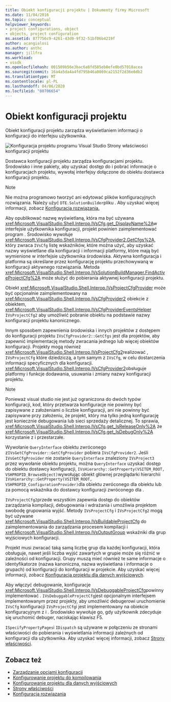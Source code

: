 ```yaml
---
title: Obiekt konfiguracji projektu | Dokumenty firmy Microsoft
ms.date: 11/04/2016
ms.topic: conceptual
helpviewer_keywords:
- project configurations, object
- objects, project configuration
ms.assetid: 877756c9-4261-43d9-9f32-51bf06b4219f
author: acangialosi
ms.author: anthc
manager: jillfra
ms.workload:
- vssdk
ms.openlocfilehash: 001509b56e3bac6a8fd585eb0efe0bd57018acea
ms.sourcegitcommit: 16a4a5da4a4fd795b46a0869ca2152f2d36e6db2
ms.translationtype: MT
ms.contentlocale: pl-PL
ms.lasthandoff: 04/06/2020
ms.locfileid: "80706654"
---
```

# <a name="project-configuration-object"></a>Obiekt konfiguracji projektu
Obiekt konfiguracji projektu zarządza wyświetlaniem informacji o konfiguracji do interfejsu użytkownika.

 ![Konfiguracja projektu programu Visual Studio](../../extensibility/internals/media/vsprojectcfg.gif "vsProjectCfg") Strony właściwości konfiguracji projektu

 Dostawca konfiguracji projektu zarządza konfiguracjami projektu. Środowisko i inne pakiety, aby uzyskać dostęp do i pobrać informacje o konfiguracjach projektu, wywołaj interfejsy dołączone do obiektu dostawca konfiguracji projektu.

> [!NOTE]
> Nie można programowo tworzyć ani edytować plików konfiguracyjnych rozwiązania. Należy użyć `DTE.SolutionBuilder`pliku . Aby uzyskać więcej informacji, zobacz [Konfiguracja rozwiązania.](../../extensibility/internals/solution-configuration.md)

 Aby opublikować nazwę wyświetlaną, która ma być używana <xref:Microsoft.VisualStudio.Shell.Interop.IVsCfg.get_DisplayName%2A>w interfejsie użytkownika konfiguracji, projekt powinien zaimplementować program . Środowisko wywołuje <xref:Microsoft.VisualStudio.Shell.Interop.IVsCfgProvider2.GetCfgs%2A>, który zwraca `IVsCfg` listę wskaźników, które można użyć, aby uzyskać nazwy wyświetlane dla konfiguracji i informacji platformy, które mają być wymienione w interfejsie użytkownika środowiska. Aktywna konfiguracja i platforma są określane przez konfigurację projektu przechowywaną w konfiguracji aktywnego rozwiązania. Metoda <xref:Microsoft.VisualStudio.Shell.Interop.IVsSolutionBuildManager.FindActiveProjectCfg%2A> może służyć do pobierania aktywnej konfiguracji projektu.

 Obiekt <xref:Microsoft.VisualStudio.Shell.Interop.IVsProjectCfgProvider> może być opcjonalnie zaimplementowany na <xref:Microsoft.VisualStudio.Shell.Interop.IVsCfgProvider2> obiekcie z obiektem, <xref:Microsoft.VisualStudio.Shell.Interop.IVsCfgProviderEventsHelper> `IVsProjectCfg2` aby umożliwić pobranie obiektu na podstawie nazwy konfiguracji projektu kanonicznego.

 Innym sposobem zapewnienia środowiska i innych projektów z dostępem do konfiguracji projektu `IVsCfgProvider2::GetCfgs` jest dla projektów, aby zapewnić implementację metody zwracania jednego lub więcej obiektów konfiguracji. Projekty mogą również <xref:Microsoft.VisualStudio.Shell.Interop.IVsProjectCfg2>realizować , `IVsProjectCfg` które dziedziczą, a tym samym z `IVsCfg`, w celu dostarczenia informacji specyficznych dla konfiguracji. <xref:Microsoft.VisualStudio.Shell.Interop.IVsCfgProvider2>obsługuje platformy i funkcje dodawania, usuwania i zmiany nazwy konfiguracji projektu.

> [!NOTE]
> Ponieważ visual studio nie jest już ograniczona do dwóch typów konfiguracji, kod, który przetwarza konfiguracje nie powinny być zapisywane z założeniami o liczbie konfiguracji, ani nie powinny być zapisywane przy założeniu, że projekt, który ma tylko jedną konfigurację jest koniecznie debugowania lub sieci sprzedaży detalicznej. To sprawia, <xref:Microsoft.VisualStudio.Shell.Interop.IVsCfg.get_IsReleaseOnly%2A> że <xref:Microsoft.VisualStudio.Shell.Interop.IVsCfg.get_IsDebugOnly%2A> korzystanie z i przestarzałe.

 Wywołanie `QueryInterface` obiektu zwróconego z`IVsGetCfgProvider::GetCfgProvider` pobiera `IVsCfgProvider2`. Jeśli `IVsGetCfgProvider` nie zostanie `QueryInterface` znaleziony `IVsProject3` przez wywołanie obiektu projektu, można `QueryInterface` uzyskać dostęp do obiektu dostawcy konfiguracji, `IVsHierarchy::GetProperty(VSITEM_ROOT, VSHPROPID_BrowseObject)`wywołując obiekt głównej przeglądarki hierarchii `IVsHierarchy::GetProperty(VSITEM_ROOT, VSHPROPID_ConfigurationProvider)`dla obiektu zwróconego dla obiektu lub za pomocą wskaźnika do dostawcy konfiguracji zwróconego dla .

 `IVsProjectCfg2`przede wszystkim zapewnia dostęp do obiektów zarządzania kompilacji, debugowania i wdrażania i umożliwia projektom swobodę grupowania wyjść. Metody `IVsProjectCfg` i `IVsProjectCfg2` mogą być używane <xref:Microsoft.VisualStudio.Shell.Interop.IVsBuildableProjectCfg> do zaimplementowania do zarządzania procesem kompilacji i <xref:Microsoft.VisualStudio.Shell.Interop.IVsOutputGroup> wskaźniki dla grup wyjściowych konfiguracji.

 Projekt musi zwracać taką samą liczbę grup dla każdej konfiguracji, która obsługuje, nawet jeśli liczba wyjść zawartych w grupie może się różnić w zależności od konfiguracji. Grupy muszą mieć również te same informacje o identyfikatorze (nazwa kanoniczna, nazwa wyświetlana i informacje o grupach) od konfiguracji do konfiguracji w projekcie. Aby uzyskać więcej informacji, zobacz [Konfiguracja projektu dla danych wyjściowych](../../extensibility/internals/project-configuration-for-output.md).

 Aby włączyć debugowanie, konfiguracje <xref:Microsoft.VisualStudio.Shell.Interop.IVsDebuggableProjectCfg>powinny implementować . `IVsDebuggableProjectCfg`jest opcjonalnym interfejsem implementowanym przez projekty, aby umożliwić debugerowi uruchomienie `IVsCfg` konfiguracji `IVsProjectCfg`i jest implementowany na obiekcie konfiguracyjnym z i . Środowisko wywołuje go, gdy użytkownik zdecyduje się uruchomić debuger, naciskając klawisz F5.

 `ISpecifyPropertyPages`i `IDispatch` są używane w połączeniu ze stronami właściwości do pobierania i wyświetlania informacji zależnych od konfiguracji dla użytkownika. Aby uzyskać więcej informacji, zobacz [Strony właściwości](../../extensibility/internals/property-pages.md).

## <a name="see-also"></a>Zobacz też
- [Zarządzanie opcjami konfiguracji](../../extensibility/internals/managing-configuration-options.md)
- [Konfigurowanie projektu do kompilowania](../../extensibility/internals/project-configuration-for-building.md)
- [Konfigurowanie projektu dla danych wyjściowych](../../extensibility/internals/project-configuration-for-output.md)
- [Strony właściwości](../../extensibility/internals/property-pages.md)
- [Konfiguracja rozwiązania](../../extensibility/internals/solution-configuration.md)
